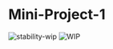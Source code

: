 # Mini-Project-1

![stability-wip](https://img.shields.io/badge/stability-work_in_progress-lightgrey.svg)
![WIP](https://img.shields.io/badge/repo%20status-WIP-yellow)
